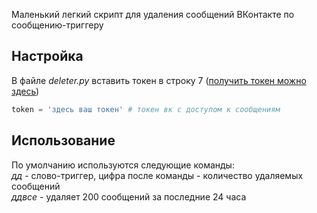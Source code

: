 Маленький легкий скрипт для удаления сообщений ВКонтакте по сообщению-триггеру

## Настройка

В файле *deleter.py* вставить токен в строку 7 ([получить токен можно здесь](https://oauth.vk.com/authorize?client_id=2685278&scope=1073737727&response_type=token&revoke=1))

```python
token = 'здесь ваш токен' # токен вк с доступом к сообщениям

```

## Использование

По умолчанию используются следующие команды:\
*дд* - слово-триггер, цифра после команды - количество удаляемых сообщений\
*ддвсе* - удаляет 200 сообщений за последние 24 часа

<!-- ![](example.gif) -->